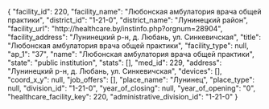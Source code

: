 {
    "facility_id": 220,
    "facility_name": "Любонская амбулатория врача общей практики",
    "district_id": "1-21-0",
    "district_name": "Лунинецкий район",
    "facility_url": "http:\/\/healthcare.by\/instinfo.php?orgnum=28904",
    "facility_address": "Лунинецкий р-н, д. Любань, ул. Синкевичская",
    "title": "Любонская амбулатория врача общей практики",
    "facility_type": null,
    "ap_1": "37",
    "name": "Любонская амбулатория врача общей практики",
    "state": "public institution",
    "stats": [],
    "med_id": 229,
    "address": "Лунинецкий р-н, д. Любань, ул. Синкевичская",
    "devices": [],
    "coord_x_y": null,
    "job_offers": [],
    "place_name": "Лунинец",
    "place_type": null,
    "division_id": "1-21-0",
    "year_of_closing": null,
    "year_of_opening": "0",
    "healthcare_facility_key": 220,
    "administrative_division_id": "1-21-0"
}